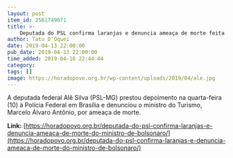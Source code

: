 ```yaml
---
layout: post
item_id: 2561749071
title: >-
    Deputada do PSL confirma laranjas e denuncia ameaça de morte feita por ministro de Bolsonaro
author: Tatu D'Oquei
date: 2019-04-13 22:00:00
pub_date: 2019-04-13 22:00:00
time_added: 2019-04-16 22:44:44
category: 
tags: []
image: https://horadopovo.org.br/wp-content/uploads/2019/04/ale.jpg
---
```


A deputada federal Alê Silva (PSL-MG) prestou depoimento na quarta-feira (10) à Polícia Federal em Brasília e denunciou o ministro do Turismo, Marcelo Álvaro Antônio, por ameaça de morte.

**Link:** [https://horadopovo.org.br/deputada-do-psl-confirma-laranjas-e-denuncia-ameaca-de-morte-do-ministro-de-bolsonaro/](https://horadopovo.org.br/deputada-do-psl-confirma-laranjas-e-denuncia-ameaca-de-morte-do-ministro-de-bolsonaro/)

